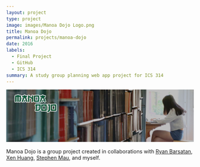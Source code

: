 ```yaml
---
layout: project
type: project
image: images/Manoa Dojo Logo.png
title: Manoa Dojo
permalink: projects/manoa-dojo
date: 2016
labels:
  - Final Project
  - GitHub
  - ICS 314
summary: A study group planning web app project for ICS 314
---
```


<img class="ui image" src="/images/manoa-dojo-header.png">

Manoa Dojo is a group project created in collaborations with [Ryan Barsatan](https://ryanbars.github.io/), [Xen Huang](https://xenhuang.github.io/), [Stephen Mau](https://smau4.github.io/), and myself.
